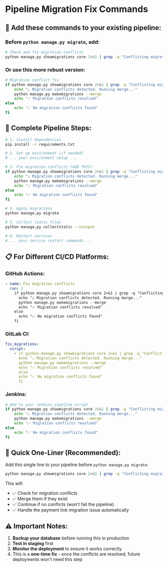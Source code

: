 # Pipeline Migration Fix Commands

## 🔧 **Add these commands to your existing pipeline:**

### **Before `python manage.py migrate`, add:**

```bash
# Check and fix migration conflicts
python manage.py showmigrations core 2>&1 | grep -q "Conflicting migrations detected" && python manage.py makemigrations --merge || echo "No conflicts found"
```

### **Or use this more robust version:**

```bash
# Migration conflict fix
if python manage.py showmigrations core 2>&1 | grep -q "Conflicting migrations detected"; then
    echo "⚠️ Migration conflicts detected. Running merge..."
    python manage.py makemigrations --merge
    echo "✅ Migration conflicts resolved"
else
    echo "✅ No migration conflicts found"
fi
```

## 🚀 **Complete Pipeline Steps:**

```bash
# 1. Install dependencies
pip install -r requirements.txt

# 2. Set up environment (if needed)
# ... your environment setup ...

# 3. Fix migration conflicts (ADD THIS)
if python manage.py showmigrations core 2>&1 | grep -q "Conflicting migrations detected"; then
    echo "⚠️ Migration conflicts detected. Running merge..."
    python manage.py makemigrations --merge
    echo "✅ Migration conflicts resolved"
else
    echo "✅ No migration conflicts found"
fi

# 4. Apply migrations
python manage.py migrate

# 5. Collect static files
python manage.py collectstatic --noinput

# 6. Restart services
# ... your service restart commands ...
```

## 📋 **For Different CI/CD Platforms:**

### **GitHub Actions:**

```yaml
- name: Fix migration conflicts
  run: |
    if python manage.py showmigrations core 2>&1 | grep -q "Conflicting migrations detected"; then
      echo "⚠️ Migration conflicts detected. Running merge..."
      python manage.py makemigrations --merge
      echo "✅ Migration conflicts resolved"
    else
      echo "✅ No migration conflicts found"
    fi
```

### **GitLab CI:**

```yaml
fix_migrations:
  script:
    - if python manage.py showmigrations core 2>&1 | grep -q "Conflicting migrations detected"; then
      echo "⚠️ Migration conflicts detected. Running merge..."
      python manage.py makemigrations --merge
      echo "✅ Migration conflicts resolved"
      else
      echo "✅ No migration conflicts found"
      fi
```

### **Jenkins:**

```bash
# Add to your Jenkins pipeline script
if python manage.py showmigrations core 2>&1 | grep -q "Conflicting migrations detected"; then
    echo "⚠️ Migration conflicts detected. Running merge..."
    python manage.py makemigrations --merge
    echo "✅ Migration conflicts resolved"
else
    echo "✅ No migration conflicts found"
fi
```

## 🎯 **Quick One-Liner (Recommended):**

Add this single line to your pipeline before `python manage.py migrate`:

```bash
python manage.py showmigrations core 2>&1 | grep -q "Conflicting migrations detected" && python manage.py makemigrations --merge || true
```

This will:

- ✅ Check for migration conflicts
- ✅ Merge them if they exist
- ✅ Continue if no conflicts (won't fail the pipeline)
- ✅ Handle the payment link migration issue automatically

## ⚠️ **Important Notes:**

1. **Backup your database** before running this in production
2. **Test in staging** first
3. **Monitor the deployment** to ensure it works correctly
4. This is a **one-time fix** - once the conflicts are resolved, future deployments won't need this step
